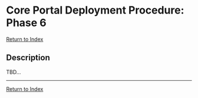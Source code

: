 # Core Portal Deployment Procedure: Phase 6

[Return to Index](../index.md)

## Description

TBD...






---

[Return to Index](../index.md)
